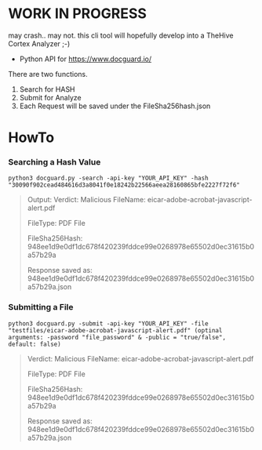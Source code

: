 # WORK IN PROGRESS
 may crash.. may not. this cli tool will hopefully develop into a TheHive Cortex Analyzer ;-)

* Python API for <https://www.docguard.io/>

There are two functions.


1. Search for HASH
2. Submit for Analyze
3. Each Request will be saved under the FileSha256hash.json

# HowTo

### Searching a Hash Value

`python3 docguard.py -search -api-key "YOUR_API_KEY" -hash "30090f902cead484616d3a8041f0e18242b22566aeea28160865bfe2227f72f6"`


> Output: Verdict: Malicious FileName: eicar-adobe-acrobat-javascript-alert.pdf
>
> FileType: PDF File
>
> FileSha256Hash: 948ee1d9e0df1dc678f420239fddce99e0268978e65502d0ec31615b0a57b29a
>
> Response saved as: 948ee1d9e0df1dc678f420239fddce99e0268978e65502d0ec31615b0a57b29a.json

### Submitting a File

`python3 docguard.py -submit -api-key "YOUR_API_KEY" -file "testfiles/eicar-adobe-acrobat-javascript-alert.pdf" (optinal arguments: -password "file_password" & -public = "true/false", default: false)`


> Verdict: Malicious FileName: eicar-adobe-acrobat-javascript-alert.pdf
>
> FileType: PDF File
>
> FileSha256Hash: 948ee1d9e0df1dc678f420239fddce99e0268978e65502d0ec31615b0a57b29a
>
> Response saved as: 948ee1d9e0df1dc678f420239fddce99e0268978e65502d0ec31615b0a57b29a.json


